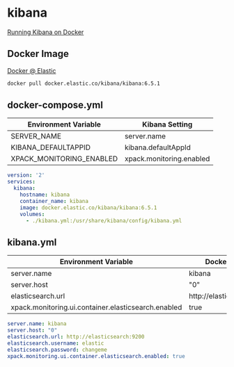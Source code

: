 # kibana

[Running Kibana on Docker](https://www.elastic.co/guide/en/kibana/current/docker.html)

## Docker Image

[Docker @ Elastic](https://www.docker.elastic.co)

```bash
docker pull docker.elastic.co/kibana/kibana:6.5.1
```

## docker-compose.yml

| Environment Variable | Kibana Setting |
|---|---|
| SERVER_NAME | server.name |
| KIBANA_DEFAULTAPPID | kibana.defaultAppId |
| XPACK_MONITORING_ENABLED | xpack.monitoring.enabled |

```yml
version: '2'
services:
  kibana:
    hostname: kibana
    container_name: kibana
    image: docker.elastic.co/kibana/kibana:6.5.1
    volumes:
      - ./kibana.yml:/usr/share/kibana/config/kibana.yml
```

## kibana.yml

| Environment Variable | Docker Default |
|---|---|
| server.name | kibana |
| server.host | "0" |
| elasticsearch.url | http://elasticsearch:9200 |
| xpack.monitoring.ui.container.elasticsearch.enabled | true |

```yml
server.name: kibana
server.host: "0"
elasticsearch.url: http://elasticsearch:9200
elasticsearch.username: elastic
elasticsearch.password: changeme
xpack.monitoring.ui.container.elasticsearch.enabled: true
```
